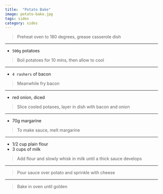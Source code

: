 ```yaml
---
title:  "Potato Bake"
image: potato-bake.jpg
tags: sides
category: sides
---
```


> Preheat oven to 180 degrees, grease casserole dish

---

* `500g` potatoes

> Boil potatoes for 10 mins, then allow to cool

---

* `4 rashers` of bacon

> Meanwhile fry bacon

---

* red onion, diced
  
> Slice cooled potaoes, layer in dish with bacon and onion

---

* 70g margarine

> To make sauce, melt margarine

---

* 1/2 cup plain flour
* 3 cups of milk

> Add flour and slowly whisk in milk until a thick sauce develops

---

> Pour sauce over potato and sprinkle with cheese

---

> Bake in oven until golden
